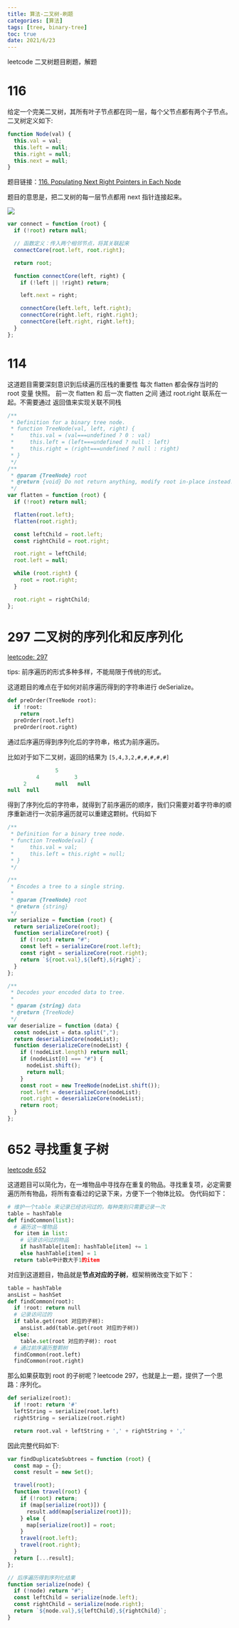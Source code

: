 ```yaml
---
title: 算法-二叉树-刷题
categories: [算法]
tags: [tree, binary-tree]
toc: true
date: 2021/6/23
---
```


leetcode 二叉树题目刷题，解题

<!-- more -->

# 116

给定一个完美二叉树，其所有叶子节点都在同一层，每个父节点都有两个子节点。二叉树定义如下:

```js
function Node(val) {
  this.val = val;
  this.left = null;
  this.right = null;
  this.next = null;
}
```

题目链接：[116. Populating Next Right Pointers in Each Node](https://leetcode.com/problems/populating-next-right-pointers-in-each-node/)

题目的意思是，把二叉树的每一层节点都用 next 指针连接起来。

![](https://leetcode.com/problems/populating-next-right-pointers-in-each-node/)

```js
var connect = function (root) {
  if (!root) return null;

  // 函数定义：传入两个相邻节点，将其关联起来
  connectCore(root.left, root.right);

  return root;

  function connectCore(left, right) {
    if (!left || !right) return;

    left.next = right;

    connectCore(left.left, left.right);
    connectCore(right.left, right.right);
    connectCore(left.right, right.left);
  }
};
```

# 114

这道题目需要深刻意识到后续遍历压栈的重要性
每次 flatten 都会保存当时的 root 变量 快照。
前一次 flatten 和 后一次 flatten 之间 通过 root.right 联系在一起。不需要通过 返回值来实现关联不同栈

```js
/**
 * Definition for a binary tree node.
 * function TreeNode(val, left, right) {
 *     this.val = (val===undefined ? 0 : val)
 *     this.left = (left===undefined ? null : left)
 *     this.right = (right===undefined ? null : right)
 * }
 */
/**
 * @param {TreeNode} root
 * @return {void} Do not return anything, modify root in-place instead.
 */
var flatten = function (root) {
  if (!root) return null;

  flatten(root.left);
  flatten(root.right);

  const leftChild = root.left;
  const rightChild = root.right;

  root.right = leftChild;
  root.left = null;

  while (root.right) {
    root = root.right;
  }

  root.right = rightChild;
};
```

# 297 二叉树的序列化和反序列化

[leetcode: 297](https://leetcode-cn.com/problems/serialize-and-deserialize-binary-tree/)

tips: 前序遍历的形式多种多样，不能局限于传统的形式。

这道题目的难点在于如何对前序遍历得到的字符串进行 deSerialize。

```py
def preOrder(TreeNode root):
  if !root:
    return
  preOrder(root.left)
  preOrder(root.right)
```

通过后序遍历得到序列化后的字符串，格式为前序遍历。

比如对于如下二叉树，返回的结果为 `[5,4,3,2,#,#,#,#,#]`

```js
               5
         4           3
     2         null   null
null  null
```

得到了序列化后的字符串，就得到了前序遍历的顺序，我们只需要对着字符串的顺序重新进行一次前序遍历就可以重建这颗树。代码如下

```js
/**
 * Definition for a binary tree node.
 * function TreeNode(val) {
 *     this.val = val;
 *     this.left = this.right = null;
 * }
 */

/**
 * Encodes a tree to a single string.
 *
 * @param {TreeNode} root
 * @return {string}
 */
var serialize = function (root) {
  return serializeCore(root);
  function serializeCore(root) {
    if (!root) return "#";
    const left = serializeCore(root.left);
    const right = serializeCore(root.right);
    return `${root.val},${left},${right}`;
  }
};

/**
 * Decodes your encoded data to tree.
 *
 * @param {string} data
 * @return {TreeNode}
 */
var deserialize = function (data) {
  const nodeList = data.split(",");
  return deserializeCore(nodeList);
  function deserializeCore(nodeList) {
    if (!nodeList.length) return null;
    if (nodeList[0] === "#") {
      nodeList.shift();
      return null;
    }
    const root = new TreeNode(nodeList.shift());
    root.left = deserializeCore(nodeList);
    root.right = deserializeCore(nodeList);
    return root;
  }
};
```

# 652 寻找重复子树

[leetcode 652](https://leetcode-cn.com/problems/find-duplicate-subtrees/)

这道题目可以简化为，在一堆物品中寻找存在重复的物品。寻找重复项，必定需要遍历所有物品，将所有查看过的记录下来，方便下一个物体比较。
伪代码如下：

```py
# 维护一个table 来记录已经访问过的，每种类别只需要记录一次
table = hashTable
def findCommon(list):
  # 遍历这一堆物品
  for item in list:
    # 记录访问过的物品
    if hashTable[item]: hashTable[item] += 1
    else hashTable[item] = 1
  return table中计数大于1的item
```

对应到这道题目，物品就是**节点对应的子树**，框架稍微改变下如下：

```py
table = hashTable
ansList = hashSet
def findCommon(root):
  if !root: return null
  # 记录访问过的
  if table.get(root 对应的子树):
    ansList.add(table.get(root 对应的子树))
  else:
    table.set(root 对应的子树): root
  # 通过前序遍历整颗树
  findCommon(root.left)
  findCommon(root.right)
```

那么如果获取到 root 的子树呢？leetcode 297，也就是上一题，提供了一个思路：序列化。

```py
def serialize(root):
  if !root: return '#'
  leftString = serialize(root.left)
  rightString = serialize(root.right)

  return root.val + leftString + ',' + rightString + ','
```

因此完整代码如下:

```js
var findDuplicateSubtrees = function (root) {
  const map = {};
  const result = new Set();

  travel(root);
  function travel(root) {
    if (!root) return;
    if (map[serialize(root)]) {
      result.add(map[serialize(root)]);
    } else {
      map[serialize(root)] = root;
    }
    travel(root.left);
    travel(root.right);
  }
  return [...result];
};

// 后序遍历得到序列化结果
function serialize(node) {
  if (!node) return "#";
  const leftChild = serialize(node.left);
  const rightChild = serialize(node.right);
  return `${node.val},${leftChild},${rightChild}`;
}
```
